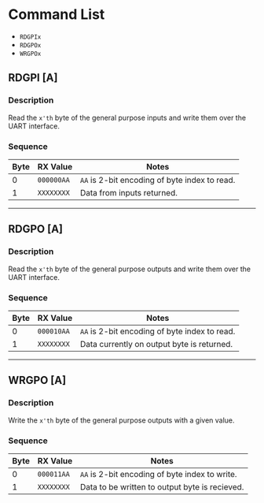 
# Command List

- `RDGPIx`
- `RDGPOx`
- `WRGPOx`

## RDGPI [A]

### Description

Read the `x'th` byte of the general purpose inputs and write them over the
UART interface.

### Sequence

Byte | RX Value   | Notes
-----|------------|-----------------------------------------------------------
0    | `000000AA` | `AA` is 2-bit encoding of byte index to read.
1    | `XXXXXXXX` | Data from inputs returned.

---

## RDGPO [A]

### Description

Read the `x'th` byte of the general purpose outputs and write them over the
UART interface.

### Sequence

Byte | RX Value   | Notes
-----|------------|-----------------------------------------------------------
0    | `000010AA` | `AA` is 2-bit encoding of byte index to read.
1    | `XXXXXXXX` | Data currently on output byte is returned.

---

## WRGPO [A]

### Description

Write the `x'th` byte of the general purpose outputs with a given value.

### Sequence

Byte | RX Value   | Notes
-----|------------|-----------------------------------------------------------
0    | `000011AA` | `AA` is 2-bit encoding of byte index to write.
1    | `XXXXXXXX` | Data to be written to output byte is recieved.

